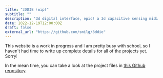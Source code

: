 ```yaml
---
title: "3DDIE (wip)"
subtitle: ""
description: "3d digital interface, epic! a 3d capacitive sensing midi controller"
date: 2022-12-19T12:00:00Z
draft: false
external_url: "https://github.com/smilg/3ddie"
---
```


This website is a work in progress and I am pretty busy with school, so I haven't had time to write up complete details for all of the projects yet. Sorry!

In the mean time, you can take a look at the project files in [this Github repository](https://github.com/smilg/3ddie).
